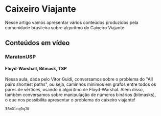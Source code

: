 # Caixeiro Viajante

Nesse artigo vamos apresentar vários conteúdos produzidos pela comunidade brasileira sobre algoritmo do Caixeiro Viajante.

## Conteúdos em vídeo

### MaratonUSP

#### Floyd-Warshall, Bitmask, TSP

Nessa aula, dada pelo Vitor Guidi, conversamos sobre o problema do "All pairs shortest paths", ou seja,  caminhos mínimos em grafos entre todos os pares de vértices, usando o algoritmo de Floyd-Warshal.
Além disso, também conversamos sobre manipulação de números binários (bitmasks), o que nos possibilita apresentar o problema do caixeiro viajante!

```youtube
3SmGlcq0qJU
```